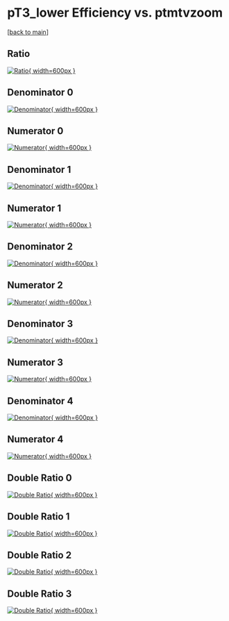 # pT3_lower Efficiency vs. ptmtvzoom

[[back to main](./)]



## Ratio

[![Ratio](../mtv/var/pT3_lower_xtr_321_0_eff_ptmtvzoom.png){ width=600px }](../mtv/var/pT3_lower_xtr_321_0_eff_ptmtvzoom.pdf)

## Denominator 0

[![Denominator](../mtv/den/pT3_lower_xtr_321_0_eff_ptmtvzoom_den0.png){ width=600px }](../mtv/den/pT3_lower_xtr_321_0_eff_ptmtvzoom_den0.pdf)

## Numerator 0

[![Numerator](../mtv/num/pT3_lower_xtr_321_0_eff_ptmtvzoom_num0.png){ width=600px }](../mtv/num/pT3_lower_xtr_321_0_eff_ptmtvzoom_num0.pdf)

## Denominator 1

[![Denominator](../mtv/den/pT3_lower_xtr_321_0_eff_ptmtvzoom_den1.png){ width=600px }](../mtv/den/pT3_lower_xtr_321_0_eff_ptmtvzoom_den1.pdf)

## Numerator 1

[![Numerator](../mtv/num/pT3_lower_xtr_321_0_eff_ptmtvzoom_num1.png){ width=600px }](../mtv/num/pT3_lower_xtr_321_0_eff_ptmtvzoom_num1.pdf)

## Denominator 2

[![Denominator](../mtv/den/pT3_lower_xtr_321_0_eff_ptmtvzoom_den2.png){ width=600px }](../mtv/den/pT3_lower_xtr_321_0_eff_ptmtvzoom_den2.pdf)

## Numerator 2

[![Numerator](../mtv/num/pT3_lower_xtr_321_0_eff_ptmtvzoom_num2.png){ width=600px }](../mtv/num/pT3_lower_xtr_321_0_eff_ptmtvzoom_num2.pdf)

## Denominator 3

[![Denominator](../mtv/den/pT3_lower_xtr_321_0_eff_ptmtvzoom_den3.png){ width=600px }](../mtv/den/pT3_lower_xtr_321_0_eff_ptmtvzoom_den3.pdf)

## Numerator 3

[![Numerator](../mtv/num/pT3_lower_xtr_321_0_eff_ptmtvzoom_num3.png){ width=600px }](../mtv/num/pT3_lower_xtr_321_0_eff_ptmtvzoom_num3.pdf)

## Denominator 4

[![Denominator](../mtv/den/pT3_lower_xtr_321_0_eff_ptmtvzoom_den4.png){ width=600px }](../mtv/den/pT3_lower_xtr_321_0_eff_ptmtvzoom_den4.pdf)

## Numerator 4

[![Numerator](../mtv/num/pT3_lower_xtr_321_0_eff_ptmtvzoom_num4.png){ width=600px }](../mtv/num/pT3_lower_xtr_321_0_eff_ptmtvzoom_num4.pdf)

## Double Ratio 0

[![Double Ratio](../mtv/ratio/pT3_lower_xtr_321_0_eff_ptmtvzoom_ratio0.png){ width=600px }](../mtv/ratio/pT3_lower_xtr_321_0_eff_ptmtvzoom_ratio0.pdf)

## Double Ratio 1

[![Double Ratio](../mtv/ratio/pT3_lower_xtr_321_0_eff_ptmtvzoom_ratio1.png){ width=600px }](../mtv/ratio/pT3_lower_xtr_321_0_eff_ptmtvzoom_ratio1.pdf)

## Double Ratio 2

[![Double Ratio](../mtv/ratio/pT3_lower_xtr_321_0_eff_ptmtvzoom_ratio2.png){ width=600px }](../mtv/ratio/pT3_lower_xtr_321_0_eff_ptmtvzoom_ratio2.pdf)

## Double Ratio 3

[![Double Ratio](../mtv/ratio/pT3_lower_xtr_321_0_eff_ptmtvzoom_ratio3.png){ width=600px }](../mtv/ratio/pT3_lower_xtr_321_0_eff_ptmtvzoom_ratio3.pdf)

